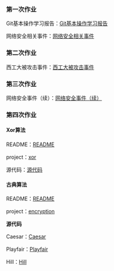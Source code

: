 ### 第一次作业

Git基本操作学习报告：[Git基本操作学习报告](Git基本操作学习报告.txt)

网络安全相关事件：[网络安全相关事件](网络安全相关事件.txt )



### 第二次作业

西工大被攻击事件：[西工大被攻击事件](西工大被攻击事件.md)



### 第三次作业

网络安全事件（续）：[网络安全事件（续）](网络安全事件（续）.md)



### 第四次作业

#### Xor算法

README：[README](Xor/README.md )

project：[xor](Xor)

源代码：[源代码](Xor/src/Xor/Xor.java)



#### 古典算法

README：[README](encryption/README.md )

project：[encryption](encryption)

**源代码**

Caesar：[Caesar](encryption/src/encryption/Caesar.java )

Playfair：[Playfair](encryption/src/encryption/Playfair.java )

Hill：[Hill](encryption/src/encryption/Hill.java)

